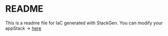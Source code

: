 # README
This is a readme file for IaC generated with StackGen.
You can modify your appStack -> [here](http://main.dev.stackgen.com/appstacks/c888f30b-d9e9-4f05-8f4d-bb7c1bb178ee)

